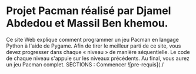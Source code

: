 # Projet Pacman réalisé par Djamel Abdedou et Massil Ben khemou.
Ce site Web explique comment programmer un jeu Pacman en langage Python à l'aide de Pygame. Afin de tirer le meilleur parti de ce site, vous devez progresser dans chaque « niveau » de manière séquentielle. Le code de chaque niveau s'appuie sur les niveaux précédents. Au final, vous aurez un jeu Pacman complet.
SECTIONS : 
Commencer
![pre-requis](./
